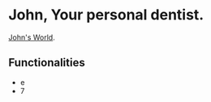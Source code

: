 # John, Your personal dentist.

[John's World](https://john-s-dental-world.web.app/).

## Functionalities

* e
* 7